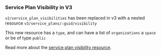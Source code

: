 ### Service Plan Visibility in V3

`v2/service_plan_visibilities` has been replaced in v3 with a nested resource `v3/service_plans/:guid/visibility`

This new resource has a `type`, and can have a list of `organizations` a `space` or be of type `public`

Read more about the [service plan visibility resource](#service-plan-visibility).
